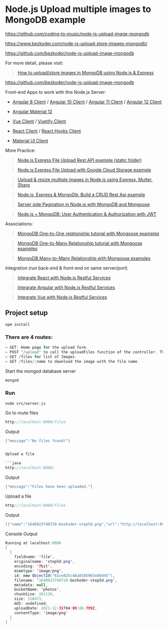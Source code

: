 # Node.js Upload multiple images to MongoDB example

https://github.com/coding-to-music/node-js-upload-image-mongodb

https://www.bezkoder.com/node-js-upload-store-images-mongodb/

https://github.com/bezkoder/node-js-upload-image-mongodb

For more detail, please visit:

> [How to upload/store images in MongoDB using Node.js & Express](https://bezkoder.com/node-js-upload-multiple-images-mongodb/)

https://github.com/bezkoder/node-js-upload-image-mongodb

Front-end Apps to work with this Node.js Server:

- [Angular 8 Client](https://bezkoder.com/angular-multiple-files-upload/) / [Angular 10 Client](https://bezkoder.com/angular-10-file-upload/) / [Angular 11 Client](https://bezkoder.com/angular-11-file-upload/) / [Angular 12 Client](https://bezkoder.com/angular-12-file-upload/)

- [Angular Material 12](https://bezkoder.com/angular-material-12-file-upload/)

- [Vue Client](https://bezkoder.com/vue-axios-file-upload/) / [Vuetify Client](https://bezkoder.com/vuetify-file-upload/)

- [React Client](https://bezkoder.com/react-file-upload-axios/) / [React Hooks Client](https://bezkoder.com/react-hooks-file-upload/)

- [Material UI Client](https://bezkoder.com/material-ui-file-upload/)

More Practice:

> [Node.js Express File Upload Rest API example (static folder)](https://bezkoder.com/node-js-express-file-upload/)

> [Node.js Express File Upload with Google Cloud Storage example](https://bezkoder.com/google-cloud-storage-nodejs-upload-file/)

> [Upload & resize multiple images in Node.js using Express, Multer, Sharp](https://bezkoder.com/node-js-upload-resize-multiple-images/)

> [Node.js, Express & MongoDb: Build a CRUD Rest Api example](https://bezkoder.com/node-express-mongodb-crud-rest-api/)

> [Server side Pagination in Node.js with MongoDB and Mongoose](https://bezkoder.com/node-js-mongodb-pagination/)

> [Node.js + MongoDB: User Authentication & Authorization with JWT](https://bezkoder.com/node-js-mongodb-auth-jwt/)

Associations:

> [MongoDB One-to-One relationship tutorial with Mongoose examples](https://bezkoder.com/mongoose-one-to-one-relationship-example/)

> [MongoDB One-to-Many Relationship tutorial with Mongoose examples](https://bezkoder.com/mongoose-one-to-many-relationship/)

> [MongoDB Many-to-Many Relationship with Mongoose examples](https://bezkoder.com/mongodb-many-to-many-mongoose/)

Integration (run back-end & front-end on same server/port)

> [Integrate React with Node.js Restful Services](https://bezkoder.com/integrate-react-express-same-server-port/)

> [Integrate Angular with Node.js Restful Services](https://bezkoder.com/integrate-angular-10-node-js/)

> [Integrate Vue with Node.js Restful Services](https://bezkoder.com/serve-vue-app-express/)

## Project setup

```
npm install
```

### There are 4 routes:

```java
– GET: Home page for the upload form.
– POST "/upload" to call the uploadFiles function of the controller. This is also for action="/upload" in the view.
– GET /files for list of Images.
– GET /files/:name to download the image with the file name.
```

Start the mongod database server

```java
mongod
```

### Run

```
node src/server.js
```

Go to route files

```java
http://localhost:8080/files
```

Output

````java
{"message":"No files found!"}


Upload a file

```java
http://localhost:8080/
````

Output

```java
{"message":"Files have been uploaded."}
```

Upload a file

```java
http://localhost:8080/files
```

Output

```java
[{"name":"1640923740720-bezkoder-step5d.png","url":"http://localhost:8080/files/1640923740720-bezkoder-step5d.png"}]
```

Console Output

```java
Running at localhost:8080
[
  {
    fieldname: 'file',
    originalname: 'step5d.png',
    encoding: '7bit',
    mimetype: 'image/png',
    id: new ObjectId("61ce825c48a0585965e88d45"),
    filename: '1640923740720-bezkoder-step5d.png',
    metadata: null,
    bucketName: 'photos',
    chunkSize: 261120,
    size: 118473,
    md5: undefined,
    uploadDate: 2021-12-31T04:09:00.799Z,
    contentType: 'image/png'
  }
]
```
